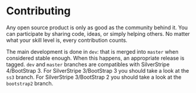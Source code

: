 # Contributing

Any open source product is only as good as the community behind it. You
can participate by sharing code, ideas, or simply helping others. No
matter what your skill level is, every contribution counts.

The main development is done in `dev`: that is merged into `master` when
considered stable enough. When this happens, an appropriate release is tagged.
`dev` and `master` branches are compatibles with SilverStripe 4/BootStrap 3.
For SilverStripe 3/BootStrap 3 you should take a look at the `ss3` branch. For
SilverStripe 3/BootStrap 2 you should take a look at the `bootstrap2` branch.
